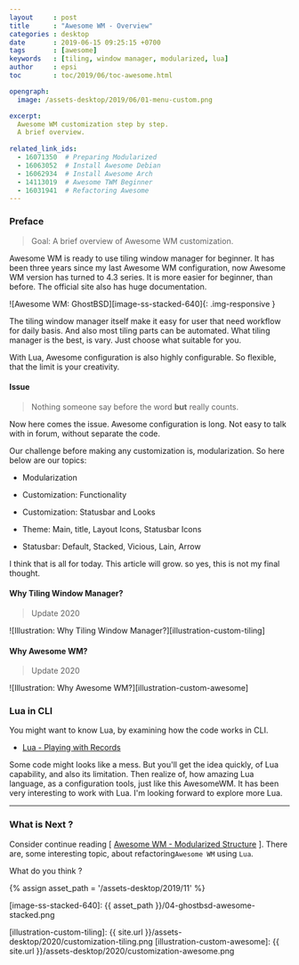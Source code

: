 ```yaml
---
layout     : post
title      : "Awesome WM - Overview"
categories : desktop
date       : 2019-06-15 09:25:15 +0700
tags       : [awesome]
keywords   : [tiling, window manager, modularized, lua]
author     : epsi
toc        : toc/2019/06/toc-awesome.html

opengraph:
  image: /assets-desktop/2019/06/01-menu-custom.png

excerpt:
  Awesome WM customization step by step.
  A brief overview.
  
related_link_ids:
  - 16071350  # Preparing Modularized
  - 16063052  # Install Awesome Debian
  - 16062934  # Install Awesome Arch
  - 14113019  # Awesome TWM Beginner
  - 16031941  # Refactoring Awesome
---
```


### Preface

> Goal: A brief overview of Awesome WM customization.

Awesome WM is ready to use tiling window manager for beginner.
It has been three years since my last Awesome WM configuration,
now Awesome WM version has turned to 4.3 series.
It is more easier for beginner, than before.
The official site also has huge documentation.

![Awesome WM: GhostBSD][image-ss-stacked-640]{: .img-responsive }

The tiling window manager itself make it easy for user
that need workflow for daily basis.
And also most tiling parts can be automated.
What tiling manager is the best, is vary.
Just choose what suitable for you.

With Lua, Awesome configuration is also highly configurable.
So flexible, that the limit is your creativity.

#### Issue

> Nothing someone say before the word **but** really counts.

Now here comes the issue.
Awesome configuration is long.
Not easy to talk with in forum, without separate the code.

Our challenge before making any customization is,
modularization. So here below are our topics:

* Modularization

* Customization: Functionality

* Customization: Statusbar and Looks

* Theme: Main, title, Layout Icons, Statusbar Icons

* Statusbar: Default, Stacked, Vicious, Lain, Arrow

I think that is all for today.
This article will grow.
so yes, this is not my final thought.

#### Why Tiling Window Manager?

> Update 2020

![Illustration: Why Tiling Window Manager?][illustration-custom-tiling]

#### Why Awesome WM?

> Update 2020

![Illustration: Why Awesome WM?][illustration-custom-awesome]

### Lua in CLI

You might want to know Lua, by examining how the code works in CLI.

* [Lua - Playing with Records][lua-records]

Some code might looks like a mess.
But you'll get the idea quickly, of Lua capability,
and also its limitation.
Then realize of, how amazing Lua language,
as a configuration tools, just like this AwesomeWM.
It has been very interesting to work with Lua.
I'm looking forward to explore more Lua.

-- -- --

### What is Next ?

Consider continue reading [ [Awesome WM - Modularized Structure][local-whats-next] ].
There are, some interesting topic,
about refactoring<code>Awesome WM</code> using <code>Lua</code>.

What do you think ?


[//]: <> ( -- -- -- links below -- -- -- )
{% assign asset_path = '/assets-desktop/2019/11' %}

[local-whats-next]: /desktop/2019/06/16/awesome-modularized-structure.html

[lua-records]: https://epsi.bitbucket.io/lambda/2020/11/16/playing-with-records-lua/

[image-ss-stacked-640]: {{ asset_path }}/04-ghostbsd-awesome-stacked.png

[illustration-custom-tiling]:   {{ site.url }}/assets-desktop/2020/customization-tiling.png
[illustration-custom-awesome]:  {{ site.url }}/assets-desktop/2020/customization-awesome.png
